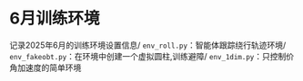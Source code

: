 # 6月训练环境

记录2025年6月的训练环境设置信息/
`env_roll.py`：智能体跟踪绕行轨迹环境/
`env_fakeobt.py`：在环境中创建一个虚拟圆柱,训练避障/
`env_1dim.py`：只控制价角加速度的简单环境  
